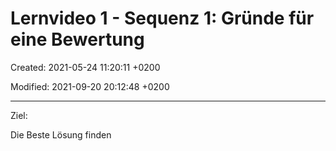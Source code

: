 # Lernvideo 1 - Sequenz 1: Gründe für eine Bewertung

Created: 2021-05-24 11:20:11 +0200

Modified: 2021-09-20 20:12:48 +0200

---

Ziel:

Die Beste Lösung finden




